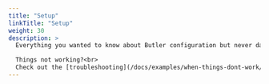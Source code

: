 ```yaml
---
title: "Setup"
linkTitle: "Setup"
weight: 30
description: >
  Everything you wanted to know about Butler configuration but never dared to ask.<br><br>

  Things not working?<br>
  Check out the [troubleshooting](/docs/examples/when-things-dont-work/) page.
---
```


<!-- {{% pageinfo %}}
This is a placeholder page that shows you how to use this template site.
{{% /pageinfo %}} -->

